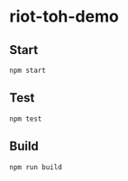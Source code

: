 # riot-toh-demo



## Start

```
npm start
```

## Test

```
npm test
```

## Build

```
npm run build
```
